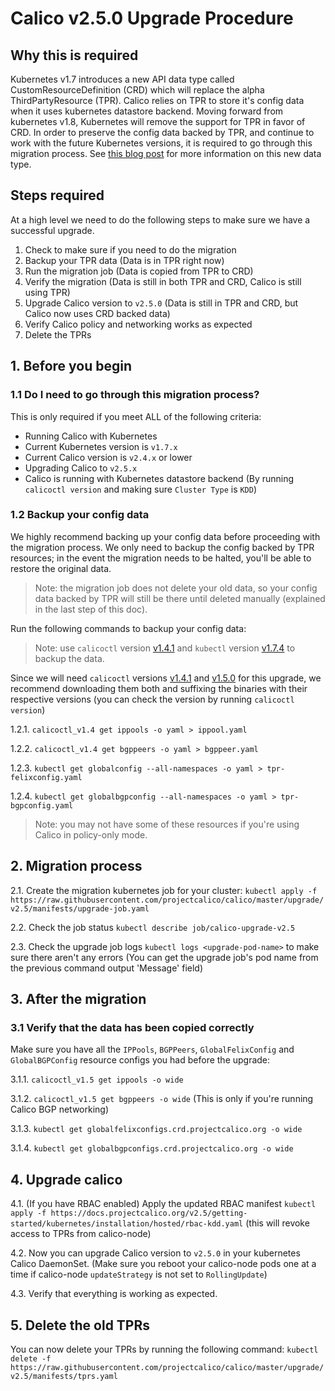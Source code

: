 # Calico v2.5.0 Upgrade Procedure

## Why this is required

Kubernetes v1.7 introduces a new API data type called CustomResourceDefinition (CRD) which will replace the alpha ThirdPartyResource (TPR).
Calico relies on TPR to store it's config data when it uses kubernetes datastore backend. Moving forward from kubernetes v1.8, 
Kubernetes will remove the support for TPR in favor of CRD. In order to preserve the config data backed by TPR, and continue to 
work with the future Kubernetes versions, it is required to go through this migration process.
See [this blog post](https://coreos.com/blog/custom-resource-kubernetes-v17) for more information on this new data type. 

## Steps required

At a high level we need to do the following steps to make sure we have a successful upgrade.

 1. Check to make sure if you need to do the migration
 2. Backup your TPR data (Data is in TPR right now)
 3. Run the migration job (Data is copied from TPR to CRD)
 4. Verify the migration (Data is still in both TPR and CRD, Calico is still using TPR)
 5. Upgrade Calico version to `v2.5.0` (Data is still in TPR and CRD, but Calico now uses CRD backed data)
 6. Verify Calico policy and networking works as expected
 7. Delete the TPRs 

## 1. Before you begin

### 1.1 Do I need to go through this migration process?

This is only required if you meet ALL of the following criteria:

- Running Calico with Kubernetes
- Current Kubernetes version is `v1.7.x`
- Current Calico version is `v2.4.x` or lower
- Upgrading Calico to `v2.5.x`
- Calico is running with Kubernetes datastore backend (By running `calicoctl version` and making sure `Cluster Type` is `KDD`)

### 1.2 Backup your config data

We highly recommend backing up your config data before proceeding with the migration process.
We only need to backup the config backed by TPR resources; in the event the migration needs to be halted, you'll be able to restore the original data.

> Note: the migration job does not delete your old data, so your config data backed by TPR will still be there until
       deleted manually (explained in the last step of this doc).

Run the following commands to backup your config data:

> Note: use `calicoctl` version [v1.4.1](https://github.com/projectcalico/calicoctl/releases/tag/v1.4.1) 
       and `kubectl` version [v1.7.4](https://kubernetes.io/docs/tasks/tools/install-kubectl/) to backup the data.
       
Since we will need `calicoctl` versions [v1.4.1](https://github.com/projectcalico/calicoctl/releases/tag/v1.4.1) and [v1.5.0](https://github.com/projectcalico/calicoctl/releases/tag/v1.5.0) for this upgrade,
 we recommend downloading them both and suffixing the binaries with their respective versions (you can check the version by running `calicoctl version`)

  1.2.1. `calicoctl_v1.4 get ippools -o yaml > ippool.yaml`
  
  1.2.2. `calicoctl_v1.4 get bgppeers -o yaml > bgppeer.yaml`
  
  1.2.3. `kubectl get globalconfig --all-namespaces -o yaml > tpr-felixconfig.yaml`
  
  1.2.4. `kubectl get globalbgpconfig --all-namespaces -o yaml > tpr-bgpconfig.yaml`

> Note: you may not have some of these resources if you're using Calico in policy-only mode.

## 2. Migration process

  2.1. Create the migration kubernetes job for your cluster: `kubectl apply -f https://raw.githubusercontent.com/projectcalico/calico/master/upgrade/v2.5/manifests/upgrade-job.yaml`

  2.2. Check the job status `kubectl describe job/calico-upgrade-v2.5`

  2.3. Check the upgrade job logs `kubectl logs <upgrade-pod-name>` to make sure there aren't any errors (You can get the upgrade job's pod name from the previous command output 'Message' field)

## 3. After the migration

### 3.1 Verify that the data has been copied correctly

Make sure you have all the `IPPools`, `BGPPeers`, `GlobalFelixConfig` and `GlobalBGPConfig` resource configs you had before the upgrade:

  3.1.1. `calicoctl_v1.5 get ippools -o wide`
  
  3.1.2. `calicoctl_v1.5 get bgppeers -o wide` (This is only if you're running Calico BGP networking)
  
  3.1.3. `kubectl get globalfelixconfigs.crd.projectcalico.org -o wide`
  
  3.1.4. `kubectl get globalbgpconfigs.crd.projectcalico.org -o wide`

## 4. Upgrade calico

  4.1. (If you have RBAC enabled) Apply the updated RBAC manifest `kubectl apply -f https://docs.projectcalico.org/v2.5/getting-started/kubernetes/installation/hosted/rbac-kdd.yaml` (this will revoke access to TPRs from calico-node)
  
  4.2. Now you can upgrade Calico version to `v2.5.0` in your kubernetes Calico DaemonSet. (Make sure you reboot your calico-node pods one at a time if calico-node `updateStrategy` is not set to `RollingUpdate`) 
  
  4.3. Verify that everything is working as expected.

## 5. Delete the old TPRs

You can now delete your TPRs by running the following command: 
`kubectl delete -f https://raw.githubusercontent.com/projectcalico/calico/master/upgrade/v2.5/manifests/tprs.yaml`
